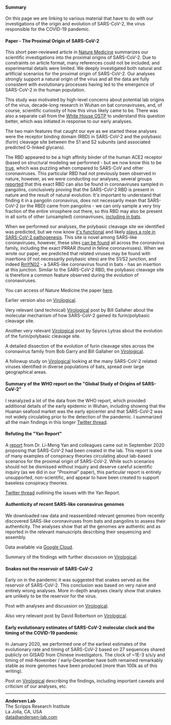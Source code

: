 #### Summary
On this page we are linking to various material that have to do with our investigations of the origin and evolution of SARS-CoV-2, the virus responsible for the COVID-19 pandemic.

#### Paper - The Proximal Origin of SARS-CoV-2
This short peer-reviewed article in [Nature Medicine](https://www.nature.com/articles/s41591-020-0820-9) summarizes our scientific investigations into the proximal origins of SARS-CoV-2. Due to constraints on article format, many references could not be included, and experimental details were limited. We deeply investigated both natural and artificial scenarios for the proximal origin of SARS-CoV-2. Our analyses strongly support a natural origin of the virus and all the data are fully consistent with evolutionary processes having led to the emergence of SARS-CoV-2 in the human population.

This study was motivated by high-level concerns about potential lab origins of the virus, decade-long research in Wuhan on bat coronaviruses, and, of course, scientific curiosity of how this virus likely came to be. There was also a separate call from the [White House OSTP](https://www.nationalacademies.org/news/2020/02/national-academies-provide-rapid-response-to-white-house-on-coronavirus-data-needs) to understand this question better, which was initiated in response to our early analyses.

The two main features that caught our eye as we started these analyses were the receptor binding domain (RBD) in SARS-CoV-2 and the polybasic (furin) cleavage site between the S1 and S2 subunits (and associated predicted O-linked glycans). 

The RBD appeared to be a high affinity binder of the human ACE2 receptor (based on structural modeling we performed - but we now know this to be [true](https://science.sciencemag.org/content/367/6483/1260), which was puzzling when compared to SARS-CoV and other coronaviruses. This particular RBD had not previously been observed in nature, however, as we were conducting our analyses, several groups [reported](https://pubmed.ncbi.nlm.nih.gov/32218527/) that this exact RBD can also be found in coronaviruses sampled in pangolins, conclusively proving that the SARS-CoV-2 RBD is present in nature and the result of natural evolution. It's important to understand that finding it in a pangolin coronavirus, does not necessarily mean that SARS-CoV-2 (or the RBD) came from pangolins - we can only sample a very tiny fraction of the entire virosphere out there, so this RBD may also be present in all sorts of other (unsampled) coronaviruses, [including in bats](https://pubmed.ncbi.nlm.nih.gov/32724171/).

When we performed our analyses, the polybasic cleavage site we identified was predicted, but we now know [it's functional](https://pubmed.ncbi.nlm.nih.gov/32155444/) and likely [plays a role in SARS-CoV-2 pathogenesis](https://pubmed.ncbi.nlm.nih.gov/32869021/). This site is novel among SARS-like coronaviruses, however, these sites [can be found](https://virological.org/t/naturally-occurring-indels-in-multiple-coronavirus-spikes/560) all across the coronavirus family, including the exact PRRAR (found in feline coronaviruses). When we wrote our paper, we predicted that related viruses may be found with insertions (if not necessarily polybasic sites) are the S1/S2 junction, and indeed [RmYN02](https://pubmed.ncbi.nlm.nih.gov/32416074/) - a SARS-like coronavirus found in bats - has an insertion at this junction. Similar to the SARS-CoV-2 RBD, the polybasic cleavage site is therefore a common feature observed during the evolution of coronaviruses.

You can access of Nature Medicine the paper [here](https://andersen-lab.com/papers/andersen-et-al-nature-medicine-2020/).

Earlier version also on [Virological](https://virological.org/t/the-proximal-origin-of-sars-cov-2/398).

Very relevant (and technical) [Virological](https://virological.org/t/tackling-rumors-of-a-suspicious-origin-of-ncov2019/384) post by Bill Gallaher about the molecular mechanism of how SARS-CoV-2 gained its furin/polybasic cleavage site.

Another very relevant [Virological](https://virological.org/t/the-sarbecovirus-origin-of-sars-cov-2-s-furin-cleavage-site/536) post by Spyros Lytras about the evolution of the furin/polybasic cleavage site.

A detailed dissection of the evolution of furin cleavage sites across the coronavirus family from Bob Garry and Bill Gallaher on [Virological](https://virological.org/t/naturally-occurring-indels-in-multiple-coronavirus-spikes/560).

A followup study on [Virological](https://virological.org/t/spike-protein-sequences-of-cambodian-thai-and-japanese-bat-sarbecoviruses-provide-insights-into-the-natural-evolution-of-the-receptor-binding-domain-and-s1-s2-cleavage-site/622) looking at the many SARS-CoV-2 related viruses identified in diverse populations of bats, spread over large geographical areas.


#### Summary of the WHO report on the "Global Study of Origins of SARS-CoV-2"
I reanalyzed a lot of the data from the WHO report, which provided additional details of the early epidemic in Wuhan, including showing that the Huanan seafood market was the early epicenter and that SARS-CoV-2 was not widely circulating prior to the detection of the pandemic. I summarized all the main findings in this longer [Twitter thread](https://twitter.com/K_G_Andersen/status/1376954932004196352?s=20).


#### Refuting the "Yan Report"
A [report](https://zenodo.org/record/4028830#.X1922Wj0nIW) from Dr. Li-Meng Yan and colleagues came out in September 2020 proposing that SARS-CoV-2 had been created in the lab. This report is one of many examples of conspiracy theories circulating about lab-based scenarios for the proximal origin of SARS-CoV-2. While such scenarios should not be dismissed without inquiry and deserve careful scientific inquiry (as we did in our "Proximal" paper), this particular report is entirely unsupported, non-scientific, and appear to have been created to support baseless conspiracy theories.

[Twitter thread](https://twitter.com/K_G_Andersen/status/1306037072914866178?s=20) outlining the issues with the Yan Report.


#### Authenticity of recent SARS-like coronavirus genomes
We downloaded raw data and reassembled relevant genomes from recently discovered SARS-like coronaviruses from bats and pangolins to assess their authenticity. The analyses show that all the genomes are authentic and as reported in the relevant manuscripts describing their sequencing and assembly.

Data available via [Google Cloud](https://console.cloud.google.com/storage/browser/andersen-lab_project_sars2-proximal-origins).

Summary of the findings with further discussion on [Virological](https://virological.org/t/on-the-veracity-of-ratg13/551).

#### Snakes not the reservoir of SARS-CoV-2
Early on in the pandemic it was suggested that snakes served as the reservoir of SARS-CoV-2. This conclusion was based on very naive and entirely wrong analyses. More in-depth analyses clearly show that snakes are unlikely to be the reservoir for the virus.

Post with analyses and discussion on [Virological](https://virological.org/t/ncov-2019-codon-usage-and-reservoir-not-snakes-v2/339).

Also very relevant post by David Robertson on [Virological](https://virological.org/t/ncovs-relationship-to-bat-coronaviruses-recombination-signals-no-snakes-no-evidence-the-2019-ncov-lineage-is-recombinant/331).

#### Early evolutionary estimates of SARS-CoV-2 molecular clock and the timing of the COVID-19 pandemic
In January 2020, we performed one of the earliest estimates of the evolutionary rate and timing of SARS-CoV-2 based on 27 sequences shared publicly on GISAID from Chinese investigators. The clock of ~1E-3 s/s/y and timing of mid-November / early-December have both remained remarkably stable as more genomes have been produced (more than 100k as of this writing).

Post on [Virological](https://virological.org/t/clock-and-tmrca-based-on-27-genomes/347) describing the findings, including important caveats and criticism of our analyses, etc.

---
**Andersen Lab**  
The Scripps Research Institute  
La Jolla, CA, USA  
[data@andersen-lab.com](mailto:data@andersen-lab.com)
